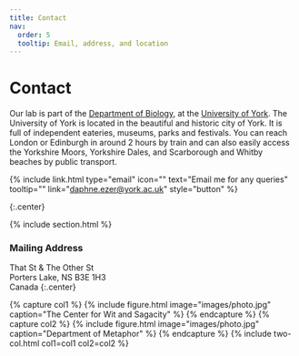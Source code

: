 ```yaml
---
title: Contact
nav:
  order: 5
  tooltip: Email, address, and location
---
```


# <i class="fas fa-envelope"></i>Contact

Our lab is part of the [Department of Biology](), at the [University of York]().
The University of York is located in the beautiful and historic city of York.  It is full of independent eateries, museums, parks and festivals.  You can reach London or Edinburgh in around 2 hours by train and can also easily access the Yorkshire Moors, Yorkshire Dales, and Scarborough and Whitby beaches by public transport.

{%
  include link.html
  type="email"
  icon=""
  text="Email me for any queries"
  tooltip=""
  link="daphne.ezer@york.ac.uk"
  style="button"
%}

{:.center}

{% include section.html %}

### <i class="fas fa-mail-bulk"></i>Mailing Address

That St & The Other St  
Porters Lake, NS B3E 1H3  
Canada
{:.center}

{% capture col1 %}
{%
  include figure.html
  image="images/photo.jpg"
  caption="The Center for Wit and Sagacity"
%}
{% endcapture %}
{% capture col2 %}
{%
  include figure.html
  image="images/photo.jpg"
  caption="Department of Metaphor"
%}
{% endcapture %}
{% include two-col.html col1=col1 col2=col2 %}
